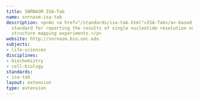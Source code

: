 ```yaml
---
title: SNRNASM ISA-Tab
name: snrnasm-isa-tab
description: <p>An <a href="/standards/isa-tab.html">ISA-Tab</a>-based
  standard for reporting the results of single nucleotide resolution nucleic acid
  structure mapping experiments.</p>
website: http://snrnasm.bio.unc.edu
subjects:
- life-sciences
disciplines:
- biochemistry
- cell-biology
standards:
- isa-tab
layout: extension
type: extension
---
```


